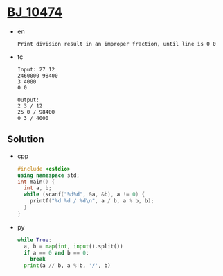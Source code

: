 # [BJ_10474](https://acmicpc.net/problem/10474)

* en

  ```en
  Print division result in an improper fraction, until line is 0 0
  ```

* tc

  ```tc
  Input: 27 12
  2460000 98400
  3 4000
  0 0

  Output:
  2 3 / 12
  25 0 / 98400
  0 3 / 4000
  ```

## Solution

* cpp

  ```cpp
  #include <cstdio>
  using namespace std;
  int main() {
    int a, b;
    while (scanf("%d%d", &a, &b), a != 0) {
      printf("%d %d / %d\n", a / b, a % b, b);
    }
  }
  ```

* py

  ```py
  while True:
    a, b = map(int, input().split())
    if a == 0 and b == 0:
      break
    print(a // b, a % b, '/', b)
  ```
